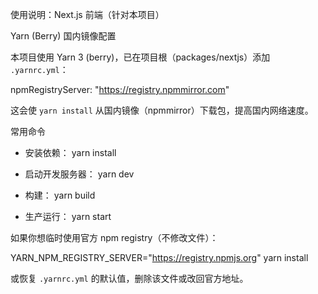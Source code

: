使用说明：Next.js 前端（针对本项目）

Yarn (Berry) 国内镜像配置

本项目使用 Yarn 3 (berry)，已在项目根（packages/nextjs）添加 `.yarnrc.yml`：

  npmRegistryServer: "https://registry.npmmirror.com"

这会使 `yarn install` 从国内镜像（npmmirror）下载包，提高国内网络速度。

常用命令

- 安装依赖：
  yarn install

- 启动开发服务器：
  yarn dev

- 构建：
  yarn build

- 生产运行：
  yarn start

如果你想临时使用官方 npm registry（不修改文件）：

  YARN_NPM_REGISTRY_SERVER="https://registry.npmjs.org" yarn install

或恢复 `.yarnrc.yml` 的默认值，删除该文件或改回官方地址。
